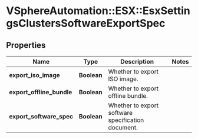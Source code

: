 # VSphereAutomation::ESX::EsxSettingsClustersSoftwareExportSpec

## Properties
Name | Type | Description | Notes
------------ | ------------- | ------------- | -------------
**export_iso_image** | **Boolean** | Whether to export ISO image. | 
**export_offline_bundle** | **Boolean** | Whether to export offline bundle. | 
**export_software_spec** | **Boolean** | Whether to export software specification document. | 


